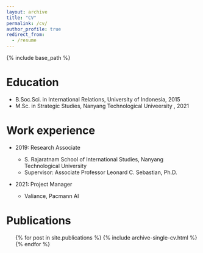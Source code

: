 ```yaml
---
layout: archive
title: "CV"
permalink: /cv/
author_profile: true
redirect_from:
  - /resume
---
```


{% include base_path %}

Education
======
* B.Soc.Sci. in International Relations, University of Indonesia, 2015
* M.Sc. in Strategic Studies, Nanyang Technological Univeersity , 2021

Work experience
======
* 2019: Research Associate
  * S. Rajaratnam School of International Studies, Nanyang Technological University
  * Supervisor: Associate Professor Leonard C. Sebastian, Ph.D. 

* 2021: Project Manager
  * Valiance, Pacmann AI
  
<!-- Skills
======
* Skill 1
* Skill 2
  * Sub-skill 2.1
  * Sub-skill 2.2
  * Sub-skill 2.3
* Skill 3 -->

Publications
======
  <ul>{% for post in site.publications %}
    {% include archive-single-cv.html %}
  {% endfor %}</ul>
<!--   
Talks
======
  <ul>{% for post in site.talks %}
    {% include archive-single-talk-cv.html %}
  {% endfor %}</ul> -->
  
<!-- Teaching
======
  <ul>{% for post in site.teaching %}
    {% include archive-single-cv.html %}
  {% endfor %}</ul> -->
  
<!--  Service and leadership
======
* Currently signed in to 43 different slack teams -->
